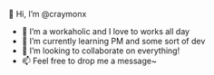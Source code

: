 👋 Hi, I’m @craymonx
- 👀 I’m a workaholic and I love to works all day
- 🌱 I’m currently learning PM and some sort of dev 
- 💞️ I’m looking to collaborate on everything!
- 📫 Feel free to drop me a message~

